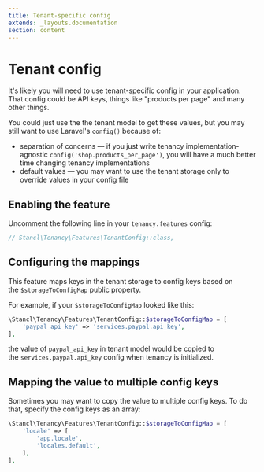 ```yaml
---
title: Tenant-specific config
extends: _layouts.documentation
section: content
---
```


# Tenant config

It's likely you will need to use tenant-specific config in your application. That config could be API keys, things like "products per page" and many other things.

You could just use the the tenant model to get these values, but you may still want to use Laravel's `config()` because of:

- separation of concerns — if you just write tenancy implementation-agnostic `config('shop.products_per_page')`, you will have a much better time changing tenancy implementations
- default values — you may want to use the tenant storage only to override values in your config file

## **Enabling the feature**

Uncomment the following line in your `tenancy.features` config:

```php
// Stancl\Tenancy\Features\TenantConfig::class,
```

## **Configuring the mappings**

This feature maps keys in the tenant storage to config keys based on the `$storageToConfigMap` public property.

For example, if your `$storageToConfigMap` looked like this:

```php
\Stancl\Tenancy\Features\TenantConfig::$storageToConfigMap = [
    'paypal_api_key' => 'services.paypal.api_key',
],
```

the value of `paypal_api_key` in tenant model would be copied to the `services.paypal.api_key` config when tenancy is initialized.

## Mapping the value to multiple config keys

Sometimes you may want to copy the value to multiple config keys. To do that, specify the config keys as an array:

```php
\Stancl\Tenancy\Features\TenantConfig::$storageToConfigMap = [
    'locale' => [
        'app.locale',
        'locales.default',
    ],
],
```